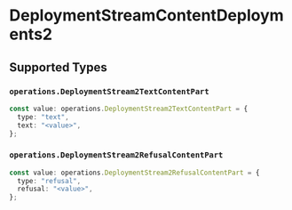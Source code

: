 # DeploymentStreamContentDeployments2


## Supported Types

### `operations.DeploymentStream2TextContentPart`

```typescript
const value: operations.DeploymentStream2TextContentPart = {
  type: "text",
  text: "<value>",
};
```

### `operations.DeploymentStream2RefusalContentPart`

```typescript
const value: operations.DeploymentStream2RefusalContentPart = {
  type: "refusal",
  refusal: "<value>",
};
```

